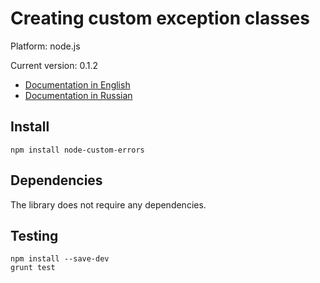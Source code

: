 # Creating custom exception classes

Platform: node.js

Current version: 0.1.2

* [Documentation in English](https://github.com/axyjs/node-custom-errors/wiki/en)
* [Documentation in Russian](https://github.com/axyjs/node-custom-errors/wiki/ru)

## Install

```
npm install node-custom-errors
```

## Dependencies

The library does not require any dependencies.

## Testing

```
npm install --save-dev
grunt test
```

